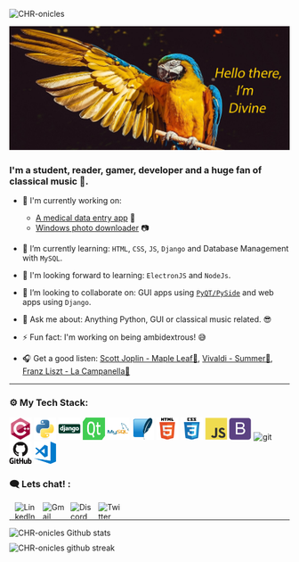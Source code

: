 <!-- ![Header image](https://raw.githubusercontent.com/CHR-onicles/CHR-onicles/main/images/hi_img.jpg)
-->
<p align="left"> <img src="https://komarev.com/ghpvc/?username=CHR-onicles&label=Profile%20views&color=0e75b6&style=flat" alt="CHR-onicles" /> </p>

![Header-image](images/hi_img.jpg)

<!--
Here are some ideas to get you started:

-  I’m currently working on ...
- 🌱 I’m currently learning ...
- 👯 I’m looking to collaborate on ...
- 🤔 I’m looking for help with ...
- 💬 Ask me about ...
- 📫 How to reach me: ...
- 😄 Pronouns: ...
- ⚡ Fun fact: ...
-->
<h3 align="left">I'm a student, reader, gamer, developer and a huge fan of classical music 🎼.</h3>

- 🔭 I'm currently working on:

  - [A medical data entry app][med] 🏥
  - [Windows photo downloader][spotty] 📷

- 🌱 I’m currently learning: `HTML`, `CSS`, `JS`, `Django` and Database Management with `MySQL`.
- 🏁 I'm looking forward to learning: `ElectronJS` and `NodeJs`.
- 👯 I’m looking to collaborate on: GUI apps using [`PyQT/PySide`](https://riverbankcomputing.com/software/pyqt) and web apps using `Django`.
- 💬 Ask me about: Anything Python, GUI or classical music related. 😎
- ⚡ Fun fact: I'm working on being ambidextrous! 😅
- 🎧 Get a good listen: [Scott Joplin - Maple Leaf🎵](https://www.youtube.com/watch?v=rBInnwV21DM),
  [Vivaldi - Summer🎵](https://www.youtube.com/watch?v=H_3JiTfmuzg),
  [Franz Liszt - La Campanella🎵](https://www.youtube.com/watch?v=H1Dvg2MxQn8)

<!-- Logos-->
<!-- <a href="https://www.linkedin.com/in/divine-a-522b791ab/"><img src="https://img.shields.io/badge/linkedin-%230077B5.svg?&style=for-the-badge&logo=linkedin&logoColor=white" /></a>

[![Linkedin Badge](https://img.shields.io/badge/-DivineAnum-blue?style=flat-square&logo=Linkedin&logoColor=white&link=https://https://linkedin.com/in/divine-a-522b791ab/)](https://linkedin.com/in/divine-a-522b791ab/)
[![Gmail Badge](https://img.shields.io/badge/-tpandivine48@gmail.com-d14836?style=flat-square&logo=Gmail&logoColor=white&link=mailto:tpandivine48@gmail.com)](mailto:tpandivine48@gmail.com)
-->
<hr />

<h3 align="left">⚙ My Tech Stack:</h3>
<!-- DARK ICONS
<p align="left">
<img align="center" src="https://cdn.jsdelivr.net/npm/simple-icons@3.0.1/icons/cplusplus.svg" alt="C++" height="30" width="40" /><img align="center" src="https://cdn.jsdelivr.net/npm/simple-icons@3.0.1/icons/python.svg" alt="Python" height="30" width="40" /><img align="center" src="https://cdn.jsdelivr.net/npm/simple-icons@3.0.1/icons/qt.svg" alt="PyQt" height="30" width="40" /><img align="center" src="https://cdn.jsdelivr.net/npm/simple-icons@3.0.1/icons/sqlite.svg" alt="SQLite" height="30" width="40" /><img align="center" src="https://cdn.jsdelivr.net/npm/simple-icons@3.0.1/icons/mysql.svg" alt="MySQL" height="50" width="50" /><img align="center" src="https://cdn.jsdelivr.net/npm/simple-icons@3.0.1/icons/html5.svg" alt="HTML" height="30" width="40" /><img align="center" src="https://cdn.jsdelivr.net/npm/simple-icons@3.0.1/icons/css3.svg" alt="CSS" height="30" width="40" /><img align="center" src="https://cdn.jsdelivr.net/npm/simple-icons@3.0.1/icons/javascript.svg" alt="Javascript" height="30" width="40" /><img align="center" src="https://cdn.jsdelivr.net/npm/simple-icons@3.0.1/icons/react.svg" alt="ReactJS" height="30" width="40" /><img align="center" src="https://cdn.jsdelivr.net/npm/simple-icons@3.0.1/icons/git.svg" alt="Git" height="30" width="40" /><img align="center" src="https://cdn.jsdelivr.net/npm/simple-icons@3.0.1/icons/github.svg" alt="Github" height="30" width="40" /><img align="center" src="https://cdn.jsdelivr.net/npm/simple-icons@3.0.1/icons/visualstudiocode.svg" alt="VisualStudioCode" height="30" width="40" />
</p>
-->

<p align="left">
<img src="https://raw.githubusercontent.com/devicons/devicon/master/icons/cplusplus/cplusplus-original.svg" alt="cplusplus" width="40" height="40" /> 
<img src="https://raw.githubusercontent.com/devicons/devicon/master/icons/python/python-original.svg" alt="python" width="40" height="40" >
<img src="https://raw.githubusercontent.com/devicons/devicon/master/icons/django/django-original.svg" alt="Django" width="40" height="40" /> 
<img src="images/Qt.png" alt="PyQt" height="40" width="40" />
<img src="https://raw.githubusercontent.com/devicons/devicon/master/icons/mysql/mysql-original-wordmark.svg" alt="mysql" width="40" height="40" >
<img src="https://raw.githubusercontent.com/github/explore/2d218e3aa252dc90eef269b34eeec1fbd15dc07e/topics/sqlite/sqlite.png" alt="SQLite" width="40" height="40" >
<img src="https://raw.githubusercontent.com/devicons/devicon/master/icons/html5/html5-original-wordmark.svg" alt="html5" width="40" height="40" > 
<img src="https://raw.githubusercontent.com/devicons/devicon/master/icons/css3/css3-original-wordmark.svg" alt="css3" width="40" height="40" > 
<img src="https://raw.githubusercontent.com/devicons/devicon/master/icons/javascript/javascript-original.svg" alt="javascript" width="40" height="40" > 
<img src="https://raw.githubusercontent.com/devicons/devicon/master/icons/bootstrap/bootstrap-plain.svg" alt="bootstrap" width="40" height="40" > 
<img src="https://www.vectorlogo.zone/logos/git-scm/git-scm-icon.svg" alt="git" width="40" height="40" > 
<img src="https://raw.githubusercontent.com/devicons/devicon/master/icons/github/github-original-wordmark.svg" alt="mysql" width="40" height="40" >
<img src="https://raw.githubusercontent.com/github/explore/80688e429a7d4ef2fca1e82350fe8e3517d3494d/topics/visual-studio-code/visual-studio-code.png" alt="Visual Studio Code" width="40" height="40" >
<!-- <img src="https://raw.githubusercontent.com/devicons/devicon/master/icons/react/react-original-wordmark.svg" alt="react" width="40" height="40"/> --> 
</p>

<h3>🗨 Lets chat! :</h3>
<p align="left">
<a href="https://linkedin.com/in/divine-a-522b791ab" target="_blank"><img align="left" src="https://cdn.jsdelivr.net/npm/simple-icons@3.0.1/icons/linkedin.svg" alt="LinkedIn" height="30" width="40"  style="padding-left:10px;"/></a>
<a href="mailto:tpandivine48@gmail.com" target="_blank"><img align="left" src="https://cdn.jsdelivr.net/npm/simple-icons@3.0.1/icons/gmail.svg" alt="Gmail" height="30" width="40"  style="padding-left:10px;"/></a>
<a href="https://discordapp.com/users/475709262883061762" target="_blank"><img align="left" src="https://cdn.jsdelivr.net/npm/simple-icons@3.0.1/icons/discord.svg" alt="Discord" height="30" width="40" style="padding-left:10px;" /></a>
<a href="https://twitter.com/OniclesChr?s=09chr" target="_blank"><img align="left" src="https://cdn.jsdelivr.net/npm/simple-icons@3.0.1/icons/twitter.svg" alt="Twitter" height="30" width="40"  style="padding-left:10px;"/></a>
</p>


<br />
<hr />
<div style="display: flex; flex-direction: column;">
    <div style="width: 500px;"><img align="left" src="https://github-readme-stats.vercel.app/api?username=CHR-onicles&show_icons=true&locale=en" alt="CHR-onicles Github stats" /></div>
    <div><img style="margin-top:10px;" align="left" src="https://github-readme-streak-stats.herokuapp.com/?user=CHR-onicles" alt="CHR-onicles github streak" /></div>
    <!-- <div style="width: 495px;box-sizing: box-border;"><img style="width: 100%;object-fit: cover;margin-top:10px" align="left" src="https://github-readme-stats.vercel.app/api/top-langs?username=CHR-onicles&show_icons=true&locale=en&layout=compact" alt="CHR-onicles top languages" /></div> -->

</div>

<!-- Links -->

[med]: https://github.com/CHR-onicles/Medical_Bills_Program
[spotty]: https://github.com/CHR-onicles/SpotlightProgramGUI
[calc]: https://github.com/CHR-onicles/Calculator_App
